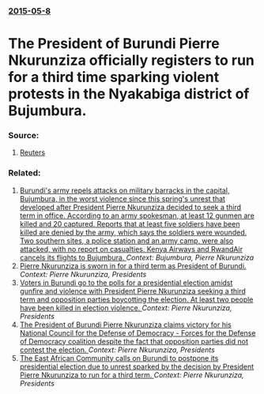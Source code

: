 ### [2015-05-8](/news/2015/05/8/index.md)

# The President of Burundi Pierre Nkurunziza officially registers to run for a third time sparking violent protests in the Nyakabiga district of Bujumbura. 




### Source:

1. [Reuters](http://af.reuters.com/article/commoditiesNews/idAFL5N0XZ1VR20150508)

### Related:

1. [Burundi's army repels attacks on military barracks in the capital, Bujumbura, in the worst violence since this spring's unrest that developed after President Pierre Nkurunziza decided to seek a third term in office. According to an army spokesman, at least 12 gunmen are killed and 20 captured. Reports that at least five soldiers have been killed are denied by the army, which says the soldiers were wounded. Two southern sites, a police station and an army camp, were also attacked, with no report on casualties. Kenya Airways and RwandAir cancels its flights to Bujumbura. ](/news/2015/12/11/burundias-army-repels-attacks-on-military-barracks-in-the-capital-bujumbura-in-the-worst-violence-since-this-spring-s-unrest-that-develo.md) _Context: Bujumbura, Pierre Nkurunziza_
2. [Pierre Nkurunziza is sworn in for a third term as President of Burundi. ](/news/2015/08/20/pierre-nkurunziza-is-sworn-in-for-a-third-term-as-president-of-burundi.md) _Context: Pierre Nkurunziza, Presidents_
3. [Voters in Burundi go to the polls for a presidential election amidst gunfire and violence with President Pierre Nkurunziza seeking a third term and opposition parties boycotting the election. At least two people have been killed in election violence. ](/news/2015/07/21/voters-in-burundi-go-to-the-polls-for-a-presidential-election-amidst-gunfire-and-violence-with-president-pierre-nkurunziza-seeking-a-third-t.md) _Context: Pierre Nkurunziza, Presidents_
4. [The President of Burundi Pierre Nkurunziza claims victory for his National Council for the Defense of Democracy - Forces for the Defense of Democracy coalition despite the fact that opposition parties did not contest the election. ](/news/2015/07/1/the-president-of-burundi-pierre-nkurunziza-claims-victory-for-his-national-council-for-the-defense-of-democracy-a-forces-for-the-defense-o.md) _Context: Pierre Nkurunziza, Presidents_
5. [The East African Community calls on Burundi to postpone its presidential election due to unrest sparked by the decision by President Pierre Nkurunziza to run for a third term. ](/news/2015/05/31/the-east-african-community-calls-on-burundi-to-postpone-its-presidential-election-due-to-unrest-sparked-by-the-decision-by-president-pierre.md) _Context: Pierre Nkurunziza, Presidents_
